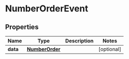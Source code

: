 

# NumberOrderEvent

## Properties

Name | Type | Description | Notes
------------ | ------------- | ------------- | -------------
**data** | [**NumberOrder**](NumberOrder.md) |  |  [optional]



